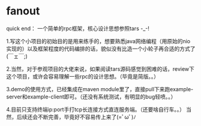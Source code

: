 # fanout
quick end：
一个简单的rpc框架，核心设计思想参照tars -_-!

1.写这个小项目的初始目的是用来练手的，想要熟悉java网络编程（用原始的nio实现的）以及框架程度的代码编排的话，貌似没有比造一个小轮子再合适的方式了(￣ェ￣;)

2.当然，对于参观项目的大佬来说，如果阅读tars源码感觉到困难的话，review下这个项目，或许会容易理解一些rpc的设计思想。（毕竟是简版。。）

3.demo的使用方式，已经集成在maven module里了，直接pull下来跑example-server和example-client即可。（还没有系统测试，有明显的bug轻喷。。）

4.目前只支持终端ip:port手打tcp长连接方式直连服务端。（还要啥自行车。。）
当然，后续还会不断完善，毕竟好不容易传上来了(=ﾟωﾟ)ﾉ

